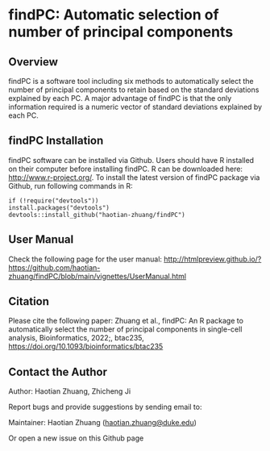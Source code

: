 # findPC: Automatic selection of number of principal components
## Overview
findPC is a software tool including six methods to automatically select the number of principal components to retain based on the standard deviations explained by each PC. A major advantage of findPC is that the only information required is a numeric vector of standard deviations explained by each PC.

## findPC Installation
findPC software can be installed via Github. Users should have R installed on their computer before installing findPC. R can be downloaded here: http://www.r-project.org/. To install the latest version of findPC package via Github, run following commands in R:
```
if (!require("devtools"))
install.packages("devtools")
devtools::install_github("haotian-zhuang/findPC")
```
## User Manual
Check the following page for the user manual:
http://htmlpreview.github.io/?https://github.com/haotian-zhuang/findPC/blob/main/vignettes/UserManual.html

## Citation
Please cite the following paper: Zhuang et al., findPC: An R package to automatically select the number of principal components in single-cell analysis, Bioinformatics, 2022;, btac235, https://doi.org/10.1093/bioinformatics/btac235

## Contact the Author
Author: Haotian Zhuang, Zhicheng Ji

Report bugs and provide suggestions by sending email to:

Maintainer: Haotian Zhuang (haotian.zhuang@duke.edu)

Or open a new issue on this Github page
